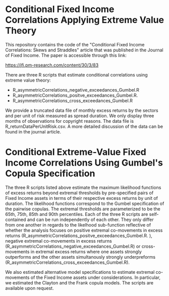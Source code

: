# Conditional Fixed Income Correlations Applying Extreme Value Theory

This repository contains the code of the "Conditional Fixed Income Correlations: Skews and Straddles" article that was published in the Journal of Fixed Income. The paper is accessible through this link:

https://jfi.pm-research.com/content/30/3/83

There are three R scripts that estimate conditional correlations using extreme value theory:

- R_asymmetricCorrelations_negative_exceedances_Gumbel.R
- R_asymmetricCorrelations_positve_exceedances_Gumbel.R. 
- R_asymmetricCorrelations_cross_exceedances_Gumbel.R

We provide a truncated data file of monthly excess returns by the sectors and per unit of risk measured as spread duration. We only display three months of observations for copyright reasons. The data file is R_returnDataPerUnitRisk.csv. A more detailed discussion of the data can be found in the journal article.

# Conditional Extreme-Value Fixed Income Correlations Using Gumbel's Copula Specification

The three R scripts listed above estimate the maximum likelihood functions of excess returns beyond extremal thresholds by pre-specified pairs of Fixed Income assets in terms of their respective excess returns by unit of duration. The likelihood functions correspond to the Gumbel specification of the pairwise copulas. The extremal thresholds are parameterized to be the 65th, 75th, 85th and 90th percentiles. Each of the three R scripts are self-contained and can be run independently of each other. They only differ from one another in regards to the likelhood sub-function reflective of whether the analysis focuses on positive extremal co-movements in excess returns (R_asymmetricCorrelations_positve_exceedances_Gumbel.R. ), negative extremal co-movements in excess returns (R_asymmetricCorrelations_negative_exceedances_Gumbel.R) or cross-movements in extremal excess returns where one assets strongly outperforms and the other assets simultanously strongly underpreforms (R_asymmetricCorrelations_cross_exceedances_Gumbel.R). 

We also estimated alternative model specifications to estimate extremal co-movements of the Fixed Income assets under considerations. In particular, we estimated the Clayton and the Frank copula models. The scripts are available upon request.
